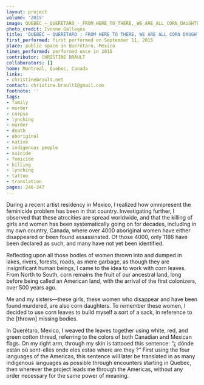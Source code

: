 ```yaml
---
layout: project
volume: '2015'
image: QUEBEC_—_QUERETARO_-_FROM_HERE_TO_THERE,_WE_ARE_ALL_CORN_DAUGHTERS.jpg
photo_credit: Ivonne Gallegos
title: 'QUEBEC — QUERETARO : FROM HERE TO THERE, WE ARE ALL CORN DAUGHTERS'
first_performed: first performed on September 11, 2015
place: public space in Querétaro, Mexico
times_performed: performed once in 2015
contributor: CHRISTINE BRAULT
collaborators: []
home: Montreal, Quebec, Canada
links:
- christinebrault.net
contact: christine.brault1@gmail.com
footnote: ''
tags:
- family
- murder
- corpse
- lynching
- murder
- death
- aboriginal
- native
- indigenous people
- suicide
- femicide
- killing
- lynching
- tattoo
- translation
pages: 246-247
---
```


During a recent artist residency in Mexico, I realized how omnipresent the feminicide problem has been in that country. Investigating further, I observed that these atrocities are spread worldwide, and that the killing of girls and women has been systematically going on for decades, including in my own country, Canada, where over 4000 aboriginal women have either disappeared or been found assassinated. Of those 4000, only 1186 have been declared as such, and many have not yet been identified.

Reflecting upon all those bodies of women thrown into and dumped in lakes, rivers, forests, roads, as mere garbage, as though they are insignificant human beings, I came to the idea to work with corn leaves. From North to South, corn remains the fruit of our ancestral land, long before being called an American land, with the arrival of the first colonizers, over 500 years ago.

Me and my sisters—these girls, these women who disappear and have been found murdered, are also corn daughters. To remember these women, I decided to use corn leaves to build myself a sort of a sack, in reference to the [thrown] missing bodies.

In Querétaro, Mexico, I weaved the leaves together using white, red, and green cotton thread, referring to the colors of both Canadian and Mexican flags. On my right arm, through my skin is tattooed this sentence: “¿ dónde están où sont-elles onde eles estao where are they ?” First using the four languages of the Americas, this sentence will later be translated in as many indigenous languages as possible through encounters starting in Quebec, then wherever the project leads me through the Americas, without any order necessary for the same power of meaning.

